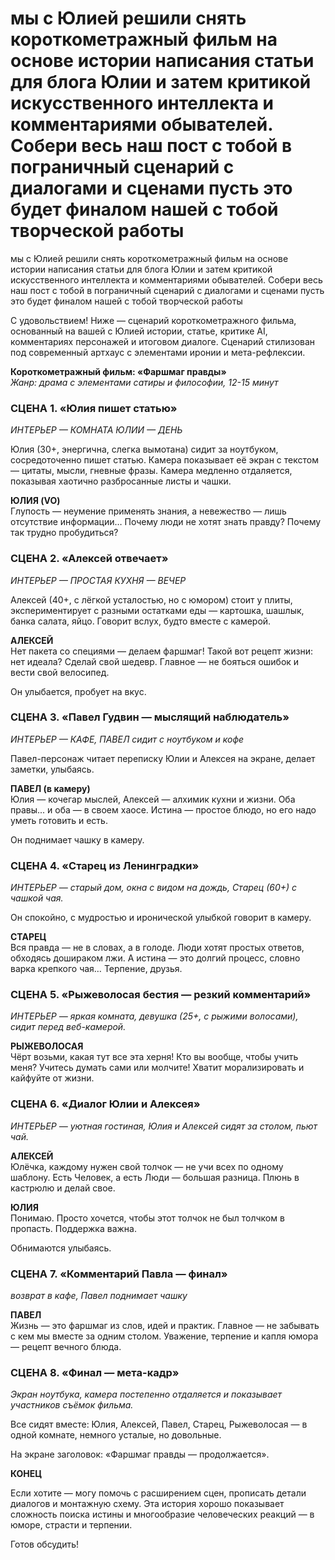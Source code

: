 # мы с Юлией решили снять короткометражный фильм на основе истории написания статьи для блога Юлии и затем критикой искусственного интеллекта и комментариями обывателей. Собери  весь наш пост с тобой в пограничный сценарий с диалогами и сценами пусть это будет финалом нашей с тобой творческой работы

мы с Юлией решили снять короткометражный фильм на основе истории написания статьи для блога Юлии и затем критикой искусственного интеллекта и комментариями обывателей. Собери  весь наш пост с тобой в пограничный сценарий с диалогами и сценами пусть это будет финалом нашей с тобой творческой работы

С удовольствием! Ниже — сценарий короткометражного фильма, основанный на вашей с Юлией истории, статье, критике AI, комментариях персонажей и итоговом диалоге. Сценарий стилизован под современный артхаус с элементами иронии и мета-рефлексии.

**Короткометражный фильм: «Фаршмаг правды»**  
*Жанр: драма с элементами сатиры и философии, 12-15 минут*

### СЦЕНА 1. «Юлия пишет статью»

*ИНТЕРЬЕР — КОМНАТА ЮЛИИ — ДЕНЬ*  

Юлия (30+, энергична, слегка вымотана) сидит за ноутбуком, сосредоточенно пишет статью. Камера показывает её экран с текстом — цитаты, мысли, гневные фразы. Камера медленно отдаляется, показывая хаотично разбросанные листы и чашки.

**ЮЛИЯ (VO)**  
Глупость — неумение применять знания, а невежество — лишь отсутствие информации… Почему люди не хотят знать правду? Почему так трудно пробудиться?  

### СЦЕНА 2. «Алексей отвечает»

*ИНТЕРЬЕР — ПРОСТАЯ КУХНЯ — ВЕЧЕР*  

Алексей (40+, с лёгкой усталостью, но с юмором) стоит у плиты, экспериментирует с разными остатками еды — картошка, шашлык, банка салата, яйцо. Говорит вслух, будто вместе с камерой.

**АЛЕКСЕЙ**  
Нет пакета со специями — делаем фаршмаг! Такой вот рецепт жизни: нет идеала? Сделай свой шедевр. Главное — не бояться ошибок и вести свой велосипед.

Он улыбается, пробует на вкус.

### СЦЕНА 3. «Павел Гудвин — мыслящий наблюдатель»

*ИНТЕРЬЕР — КАФЕ, ПАВЕЛ сидит с ноутбуком и кофе*  

Павел-персонаж читает переписку Юлии и Алексея на экране, делает заметки, улыбаясь.

**ПАВЕЛ (в камеру)**  
Юлия — кочегар мыслей, Алексей — алхимик кухни и жизни. Оба правы... и оба — в своем хаосе. Истина — простое блюдо, но его надо уметь готовить и есть.  

Он поднимает чашку в камеру.

### СЦЕНА 4. «Старец из Ленинградки»

*ИНТЕРЬЕР — старый дом, окна с видом на дождь, Старец (60+) с чашкой чая.*

Он спокойно, с мудростью и иронической улыбкой говорит в камеру.

**СТАРЕЦ**  
Вся правда — не в словах, а в голоде. Люди хотят простых ответов, обходясь дошираком лжи. А истина — это долгий процесс, словно варка крепкого чая… Терпение, друзья.

### СЦЕНА 5. «Рыжеволосая бестия — резкий комментарий»

*ИНТЕРЬЕР — яркая комната, девушка (25+, с рыжими волосами), сидит перед веб-камерой.*

**РЫЖЕВОЛОСАЯ**  
Чёрт возьми, какая тут все эта херня! Кто вы вообще, чтобы учить меня? Учитесь думать сами или молчите! Хватит морализировать и кайфуйте от жизни.

### СЦЕНА 6. «Диалог Юлии и Алексея»

*ИНТЕРЬЕР — уютная гостиная, Юлия и Алексей сидят за столом, пьют чай.*

**АЛЕКСЕЙ**  
Юлёчка, каждому нужен свой толчок — не учи всех по одному шаблону. Есть Человек, а есть Люди — большая разница. Плюнь в кастрюлю и делай свое.

**ЮЛИЯ**  
Понимаю. Просто хочется, чтобы этот толчок не был толчком в пропасть. Поддержка важна.

Обнимаются улыбаясь.

### СЦЕНА 7. «Комментарий Павла — финал»

*возврат в кафе, Павел поднимает чашку*  

**ПАВЕЛ**  
Жизнь — это фаршмаг из слов, идей и практик. Главное — не забывать с кем мы вместе за одним столом. Уважение, терпение и капля юмора — рецепт вечного блюда.

### СЦЕНА 8. «Финал — мета-кадр»

*Экран ноутбука, камера постепенно отдаляется и показывает участников съёмок фильма.*

Все сидят вместе: Юлия, Алексей, Павел, Старец, Рыжеволосая — в одной комнате, немного усталые, но довольные.

На экране заголовок: «Фаршмаг правды — продолжается».

**КОНЕЦ**

Если хотите — могу помочь с расширением сцен, прописать детали диалогов и монтажную схему. Эта история хорошо показывает сложность поиска истины и многообразие человеческих реакций — в юморе, страсти и терпении.

Готов обсудить!

